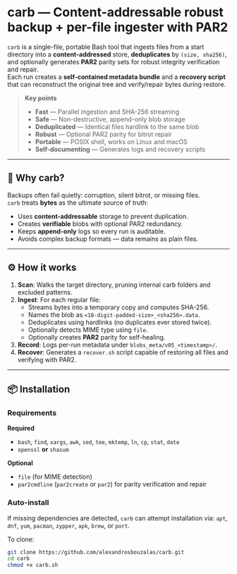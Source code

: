 # carb — Content-addressable robust backup + per-file ingester with PAR2

`carb` is a single-file, portable Bash tool that ingests files from a start directory into a **content-addressed** store, **deduplicates** by `(size, sha256)`, and optionally generates **PAR2** parity sets for robust integrity verification and repair.  
Each run creates a **self-contained metadata bundle** and a **recovery script** that can reconstruct the original tree and verify/repair bytes during restore.

> **Key points**
> - **Fast** — Parallel ingestion and SHA-256 streaming  
> - **Safe** — Non-destructive, append-only blob storage  
> - **Deduplicated** — Identical files hardlink to the same blob  
> - **Robust** — Optional PAR2 parity for bitrot repair  
> - **Portable** — POSIX shell, works on Linux and macOS  
> - **Self-documenting** — Generates logs and recovery scripts

---

## 🧩 Why carb?

Backups often fail quietly: corruption, silent bitrot, or missing files.  
`carb` treats **bytes** as the ultimate source of truth:

- Uses **content-addressable** storage to prevent duplication.
- Creates **verifiable** blobs with optional PAR2 redundancy.
- Keeps **append-only** logs so every run is auditable.
- Avoids complex backup formats — data remains as plain files.

---

## ⚙️ How it works

1. **Scan**: Walks the target directory, pruning internal carb folders and excluded patterns.  
2. **Ingest**: For each regular file:
   - Streams bytes into a temporary copy and computes SHA-256.
   - Names the blob as `<18-digit-padded-size>_<sha256>.data`.
   - Deduplicates using hardlinks (no duplicates ever stored twice).
   - Optionally detects MIME type using `file`.
   - Optionally creates **PAR2** parity for self-healing.
3. **Record**: Logs per-run metadata under `blobs_meta/v05_<timestamp>/`.
4. **Recover**: Generates a `recover.sh` script capable of restoring all files and verifying with PAR2.

---

## 📦 Installation

### Requirements
**Required**
- `bash`, `find`, `xargs`, `awk`, `sed`, `tee`, `mktemp`, `ln`, `cp`, `stat`, `date`
- `openssl` **or** `shasum`

**Optional**
- `file` (for MIME detection)
- `par2cmdline` (`par2create` or `par2`) for parity verification and repair

### Auto-install
If missing dependencies are detected, `carb` can attempt installation via:
`apt`, `dnf`, `yum`, `pacman`, `zypper`, `apk`, `brew`, or `port`.

To clone:
```bash
git clone https://github.com/alexandrosbouzalas/carb.git
cd carb
chmod +x carb.sh